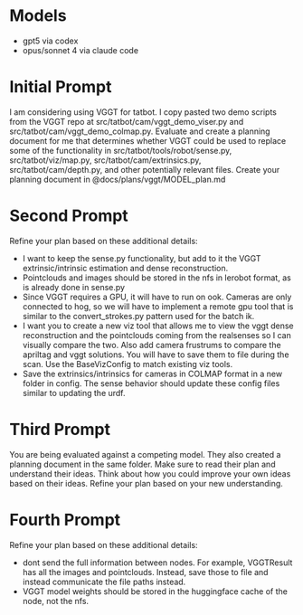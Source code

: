 # Models
- gpt5 via codex
- opus/sonnet 4 via claude code


# Initial Prompt

I am considering using VGGT for tatbot. I copy pasted two demo scripts from the VGGT repo at src/tatbot/cam/vggt_demo_viser.py and src/tatbot/cam/vggt_demo_colmap.py. Evaluate and create a planning document for me that determines whether VGGT could be used to replace some of the functionality in src/tatbot/tools/robot/sense.py, src/tatbot/viz/map.py, src/tatbot/cam/extrinsics.py, src/tatbot/cam/depth.py, and other potentially relevant files. Create your planning document in @docs/plans/vggt/MODEL_plan.md

# Second Prompt

Refine your plan based on these additional details:
- I want to keep the sense.py functionality, but add to it the VGGT extrinsic/intrinsic estimation and dense reconstruction.
- Pointclouds and images should be stored in the nfs in lerobot format, as is already done in sense.py
- Since VGGT requires a GPU, it will have to run on ook. Cameras are only connected to hog, so we will have to implement a remote gpu tool that is similar to the convert_strokes.py pattern used for the batch ik.
- I want you to create a new viz tool that allows me to view the vggt dense reconstruction and the pointclouds coming from the realsenses so I can visually compare the two. Also add camera frustrums to compare the apriltag and vggt solutions. You will have to save them to file during the scan. Use the BaseVizConfig to match existing viz tools.
- Save the extrinsics/intrinsics for cameras in COLMAP format in a new folder in config. The sense behavior should update these config files similar to updating the urdf.

# Third Prompt

You are being evaluated against a competing model. They also created a planning document in the same folder. Make sure to read their plan and understand their ideas. Think about how you could improve your own ideas based on their ideas. Refine your plan based on your new understanding.

# Fourth Prompt

Refine your plan based on these additional details:
- dont send the full information between nodes. For example, VGGTResult has all the images and pointclouds. Instead, save those to file and instead communicate the file paths instead.
- VGGT model weights should be stored in the huggingface cache of the node, not the nfs.